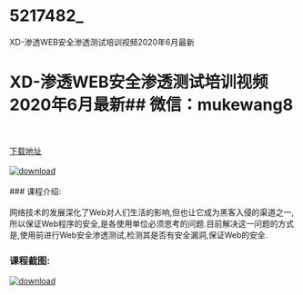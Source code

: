 # 5217482_
XD-渗透WEB安全渗透测试培训视频2020年6月最新
# XD-渗透WEB安全渗透测试培训视频2020年6月最新## 微信：mukewang8
<br/></br>[下载地址](http://www.36tz.cn/article/5217482 "下载地址")
<br/></br>[![download](http://36tz.cn/muke_img/2021_01_1-27-300x160.png "下载地址")](http://www.36tz.cn/article/5217482 "下载地址")
<br/></br>### 课程介绍:<br/></br>网络技术的发展深化了Web对人们生活的影响,但也让它成为黑客入侵的渠道之一,所以保证Web程序的安全,是各使用单位必须思考的问题.目前解决这一问题的方式是,使用前进行Web安全渗透测试,检测其是否有安全漏洞,保证Web的安全.

### 课程截图:
[![download](http://36tz.cn/muke_img/2021_01_2-32.png "下载地址")](http://www.36tz.cn/article/5217482 "下载地址")
